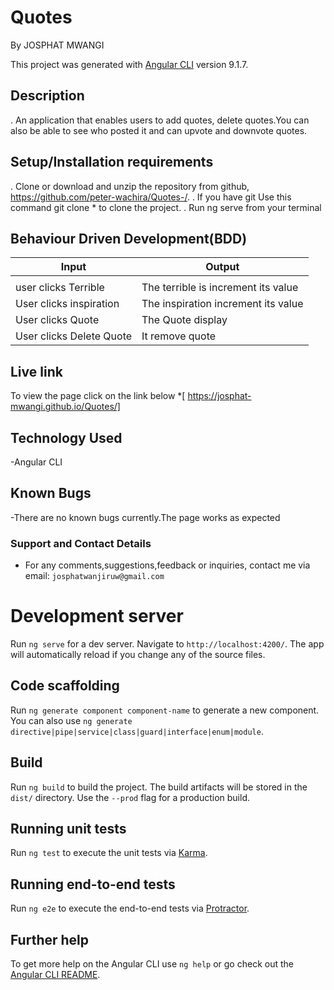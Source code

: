 # Quotes

By JOSPHAT MWANGI

This project was generated with [Angular CLI](https://github.com/angular/angular-cli) version 9.1.7.

## Description

. An application that enables users to add quotes, delete quotes.You can also be able to see who posted it and can upvote and downvote quotes.

## Setup/Installation requirements

. Clone or download and unzip the repository from github, https://github.com/peter-wachira/Quotes-/.
. If you have git Use this command git clone \* to clone the project.
. Run ng serve from your terminal

## Behaviour Driven Development(BDD)

| Input                    | Output                              |
| ------------------------ | ----------------------------------- |
|  |
| user clicks Terrible     | The terrible is increment its value |
| User clicks inspiration  | The inspiration increment its value |
| User clicks Quote        | The Quote display                   |
| User clicks Delete Quote | It remove quote                     |

## Live link

To view the page click on the link below \*[ https://josphat-mwangi.github.io/Quotes/]

## Technology Used

-Angular CLI

## Known Bugs

-There are no known bugs currently.The page works as expected

### Support and Contact Details

- For any comments,suggestions,feedback or inquiries, contact me via email: `josphatwanjiruw@gmail.com`

# Development server

Run `ng serve` for a dev server. Navigate to `http://localhost:4200/`. The app will automatically reload if you change any of the source files.

## Code scaffolding

Run `ng generate component component-name` to generate a new component. You can also use `ng generate directive|pipe|service|class|guard|interface|enum|module`.

## Build

Run `ng build` to build the project. The build artifacts will be stored in the `dist/` directory. Use the `--prod` flag for a production build.

## Running unit tests

Run `ng test` to execute the unit tests via [Karma](https://karma-runner.github.io).

## Running end-to-end tests

Run `ng e2e` to execute the end-to-end tests via [Protractor](http://www.protractortest.org/).

## Further help

To get more help on the Angular CLI use `ng help` or go check out the [Angular CLI README](https://github.com/angular/angular-cli/blob/master/README.md).
